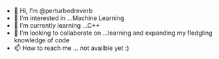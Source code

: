 - 👋 Hi, I’m @perturbedreverb
- 👀 I’m interested in ...Machine Learning
- 🌱 I’m currently learning ...C++
- 💞️ I’m looking to collaborate on ...learning and expanding my fledgling knowledge of code
- 📫 How to reach me ... not availble yet :)

<!---
perturbedreverb/perturbedreverb is a ✨ special ✨ repository because its `README.md` (this file) appears on your GitHub profile.
You can click the Preview link to take a look at your changes.
--->
